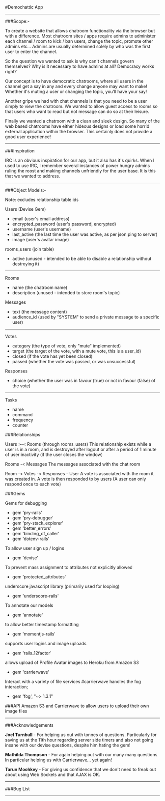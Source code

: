 #Demochattic App

- - -

###Scope:-

To create a website that allows chatroom functionality via the browser but with a difference. Most chatroom sites / apps require admins to administer each channel / room to kick / ban users, change the topic, promote other admins etc... Admins are usually determined solely by who was the first user to enter the channel. 

So the question we wanted to ask is why can't channels govern themselves? Why is it necessary to have admins at all? Democracy works right?

Our concept is to have democratic chatrooms, where all users in the channel get a say in any and every change anyone may want to make! Whether it's muting a user or changing the topic, you'll have your say!

Another gripe we had with chat channels is that you need to be a user simply to view the chatroom. We wanted to allow guest access to rooms so that users who want to read but not message can do so at their leisure.

Finally we wanted a chatroom with a clean and sleek design. So many of the web based chatrooms have either hideous designs or load some horrid external application within the browser. This certainly does not provide a good user experience!

- - -

###Inspiration

IRC is an obvious inspiration for our app, but it also has it's quirks. When I used to use IRC, I remember several instances of power hungry admins ruling the roost and making channels unfriendly for the user base. It is this that we wanted to address.

- - -

###Object Models:-

Note: excludes relationship table ids

Users (Devise Gem)

* email (user's email address)
* encrypted_password (user's password, encrypted)
* username (user's username)
* last_active (the last time the user was active, as per json ping to server)
* image (user's avatar image)

rooms_users (join table)

* active (unused - intended to be able to disable a relationship without destroying it)

- - -

Rooms

* name (the chatroom name)
* description (unused - intended to store room's topic)
  
Messages

* text (the message content)
* audience_id (used by "SYSTEM" to send a private message to a specific user)

- - -

Votes

* category (the type of vote, only "mute" implemented)
* target (the target of the vote, with a mute vote, this is a user_id)
* closed (if the vote has yet been closed)
* passed (whether the vote was passed, or was unsuccessful)

Responses

* choice (whether the user was in favour (true) or not in favour (false) of the vote)
    
- - -

Tasks

* name
* command
* frequency
* counter


###Relationships

Users >-< Rooms (through rooms_users)
This relationship exists while a user is in a room, and is destroyed after logout or after a period of 1 minute of user inactivity (if the user closes the window)

Rooms -< Messages
The messages associated with the chat room

Room -< Votes -< Responses - User
A vote is associated with the room it was created in. A vote is then responded to by users (A user can only respond once to each vote)

###Gems

Gems for debugging

* gem 'pry-rails'
* gem 'pry-debugger'
* gem 'pry-stack_explorer'
* gem 'better_errors'
* gem 'binding_of_caller'
* gem 'dotenv-rails'

To allow user sign up / logins

* gem 'devise'

To prevent mass assignment to attributes not explicitly allowed

* gem 'protected_attributes'

underscore javascript library (primarily used for looping)

* gem 'underscore-rails'

To annotate our models

* gem 'annotate'

to allow better timestamp formatting

* gem 'momentjs-rails'

supports user logins and image uploads

* gem 'rails_12factor'

allows upload of Profile Avatar images to Heroku from Amazon S3

* gem 'carrierwave'

Interact with a variety of file services #carrierwave handles the fog interaction;

* gem 'fog', "~> 1.3.1"


###API
Amazon S3 and Carrierwave to allow users to upload their own image files

- - -

###Acknowledgements

**Joel Turnbull** - For helping us out with tonnes of questions. Particularly for saving us at the 11th hour regarding server side timers and also not going insane with our devise questions, despite him hating the gem!


**Mathilda Thompson** - For again helping out with our many many questions. In particular helping us with Carrierwave... yet again!

**Tarun Moohkey** - For giving us confidence that we don't need to freak out about using Web Sockets and that AJAX is OK.

- - -

###Bug List


- - -

